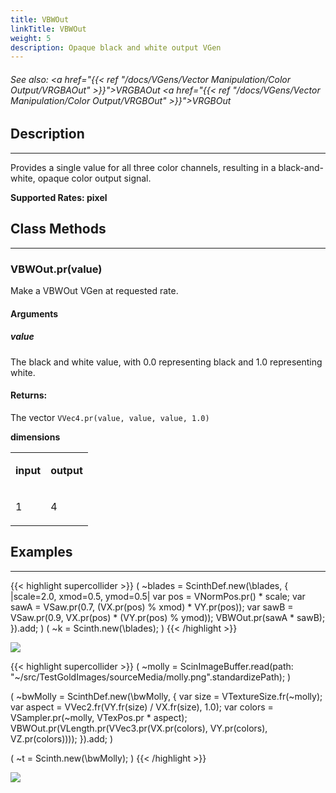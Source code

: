 ```yaml
---
title: VBWOut
linkTitle: VBWOut
weight: 5
description: Opaque black and white output VGen
---
```

<!-- generated file, please edit the original .schelp file(in the Scintillator repository) and then run schelpToMarkDown.scdscript to regenerate. -->
###### See also: <a href="{{< ref "/docs/VGens/Vector Manipulation/Color Output/VRGBAOut" >}}">VRGBAOut</a> <a href="{{< ref "/docs/VGens/Vector Manipulation/Color Output/VRGBOut" >}}">VRGBOut</a> 



## Description
---



Provides a single value for all three color channels, resulting in a black-and-white, opaque color output signal.



<strong>Supported Rates: pixel</strong>



## Class Methods
---



### VBWOut.pr(value)



Make a VBWOut VGen at requested rate.



#### Arguments

##### value



The black and white value, with 0.0 representing black and 1.0 representing white.





#### Returns:



The vector <code>VVec4.pr(value, value, value, 1.0)</code>



<strong>dimensions</strong>


<table>
<tr><td>

<strong>input</strong>

</td><td>

<strong>output</strong>

</td></tr>
<tr><td>

1

</td><td>

4

</td></tr>

</table>


## Examples
---



{{< highlight supercollider >}}
(
~blades = ScinthDef.new(\blades, { |scale=2.0, xmod=0.5, ymod=0.5|
    var pos = VNormPos.pr() * scale;
    var sawA = VSaw.pr(0.7, (VX.pr(pos) % xmod) * VY.pr(pos));
    var sawB = VSaw.pr(0.9, VX.pr(pos) * (VY.pr(pos) % ymod));
    VBWOut.pr(sawA * sawB);
}).add;
)
(
~k = Scinth.new(\blades);
)
{{< /highlight >}}

<img src="/images/schelp/VBWOut.png" />

{{< highlight supercollider >}}
(
~molly = ScinImageBuffer.read(path: "~/src/TestGoldImages/sourceMedia/molly.png".standardizePath);
)

(
~bwMolly = ScinthDef.new(\bwMolly, {
    var size = VTextureSize.fr(~molly);
    var aspect = VVec2.fr(VY.fr(size) / VX.fr(size), 1.0);
    var colors = VSampler.pr(~molly, VTexPos.pr * aspect);
    VBWOut.pr(VLength.pr(VVec3.pr(VX.pr(colors), VY.pr(colors), VZ.pr(colors))));
}).add;
)

(
~t = Scinth.new(\bwMolly);
)
{{< /highlight >}}

<img src="/images/schelp/VBWMolly.png" />



